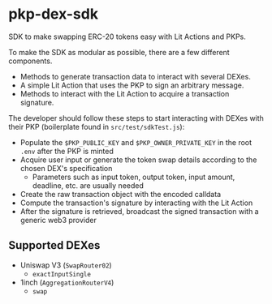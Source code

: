 # pkp-dex-sdk
SDK to make swapping ERC-20 tokens easy with Lit Actions and PKPs.

To make the SDK as modular as possible, there are a few different components.

- Methods to generate transaction data to interact with several DEXes.
- A simple Lit Action that uses the PKP to sign an arbitrary message.
- Methods to interact with the Lit Action to acquire a transaction signature.

The developer should follow these steps to start interacting with DEXes with their PKP (boilerplate found in `src/test/sdkTest.js`):
- Populate the `$PKP_PUBLIC_KEY` and `$PKP_OWNER_PRIVATE_KEY` in the root `.env` after the PKP is minted
- Acquire user input or generate the token swap details according to the chosen DEX's specification
  - Parameters such as input token, output token, input amount, deadline, etc. are usually needed
- Create the raw transaction object with the encoded calldata
- Compute the transaction's signature by interacting with the Lit Action
- After the signature is retrieved, broadcast the signed transaction with a generic web3 provider


## Supported DEXes
- Uniswap V3 (`SwapRouter02`)
  - `exactInputSingle`
- 1inch (`AggregationRouterV4`)
  - `swap`
